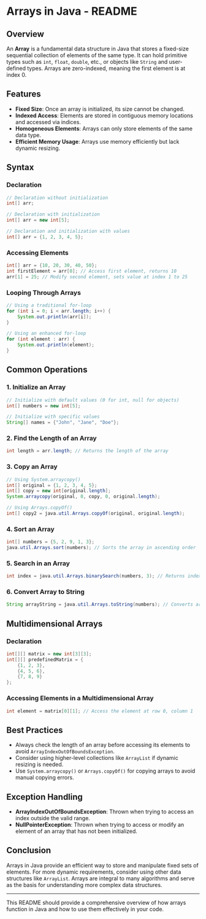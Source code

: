 # Arrays in Java - README

## Overview
An **Array** is a fundamental data structure in Java that stores a fixed-size sequential collection of elements of the same type. It can hold primitive types such as `int`, `float`, `double`, etc., or objects like `String` and user-defined types. Arrays are zero-indexed, meaning the first element is at index 0.

## Features
- **Fixed Size**: Once an array is initialized, its size cannot be changed.
- **Indexed Access**: Elements are stored in contiguous memory locations and accessed via indices.
- **Homogeneous Elements**: Arrays can only store elements of the same data type.
- **Efficient Memory Usage**: Arrays use memory efficiently but lack dynamic resizing.

## Syntax

### Declaration
```java
// Declaration without initialization
int[] arr;

// Declaration with initialization
int[] arr = new int[5];

// Declaration and initialization with values
int[] arr = {1, 2, 3, 4, 5};
```

### Accessing Elements
```java
int[] arr = {10, 20, 30, 40, 50};
int firstElement = arr[0]; // Access first element, returns 10
arr[1] = 25; // Modify second element, sets value at index 1 to 25
```

### Looping Through Arrays
```java
// Using a traditional for-loop
for (int i = 0; i < arr.length; i++) {
    System.out.println(arr[i]);
}

// Using an enhanced for-loop
for (int element : arr) {
    System.out.println(element);
}
```

## Common Operations

### 1. Initialize an Array
```java
// Initialize with default values (0 for int, null for objects)
int[] numbers = new int[5];

// Initialize with specific values
String[] names = {"John", "Jane", "Doe"};
```

### 2. Find the Length of an Array
```java
int length = arr.length; // Returns the length of the array
```

### 3. Copy an Array
```java
// Using System.arraycopy()
int[] original = {1, 2, 3, 4, 5};
int[] copy = new int[original.length];
System.arraycopy(original, 0, copy, 0, original.length);

// Using Arrays.copyOf()
int[] copy2 = java.util.Arrays.copyOf(original, original.length);
```

### 4. Sort an Array
```java
int[] numbers = {5, 2, 9, 1, 3};
java.util.Arrays.sort(numbers); // Sorts the array in ascending order
```

### 5. Search in an Array
```java
int index = java.util.Arrays.binarySearch(numbers, 3); // Returns index if found, otherwise a negative number
```

### 6. Convert Array to String
```java
String arrayString = java.util.Arrays.toString(numbers); // Converts array to a human-readable string
```

## Multidimensional Arrays

### Declaration
```java
int[][] matrix = new int[3][3];
int[][] predefinedMatrix = {
    {1, 2, 3},
    {4, 5, 6},
    {7, 8, 9}
};
```

### Accessing Elements in a Multidimensional Array
```java
int element = matrix[0][1]; // Access the element at row 0, column 1
```

## Best Practices
- Always check the length of an array before accessing its elements to avoid `ArrayIndexOutOfBoundsException`.
- Consider using higher-level collections like `ArrayList` if dynamic resizing is needed.
- Use `System.arraycopy()` or `Arrays.copyOf()` for copying arrays to avoid manual copying errors.
  
## Exception Handling
- **ArrayIndexOutOfBoundsException**: Thrown when trying to access an index outside the valid range.
- **NullPointerException**: Thrown when trying to access or modify an element of an array that has not been initialized.

## Conclusion
Arrays in Java provide an efficient way to store and manipulate fixed sets of elements. For more dynamic requirements, consider using other data structures like `ArrayList`. Arrays are integral to many algorithms and serve as the basis for understanding more complex data structures.

--- 

This README should provide a comprehensive overview of how arrays function in Java and how to use them effectively in your code.